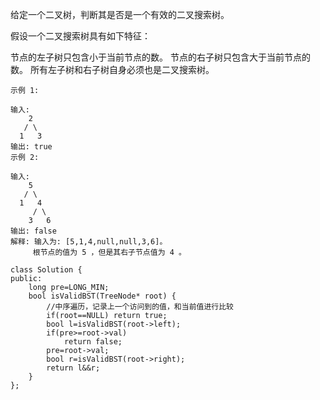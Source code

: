 给定一个二叉树，判断其是否是一个有效的二叉搜索树。

假设一个二叉搜索树具有如下特征：

节点的左子树只包含小于当前节点的数。
节点的右子树只包含大于当前节点的数。
所有左子树和右子树自身必须也是二叉搜索树。
```
示例 1:

输入:
    2
   / \
  1   3
输出: true
示例 2:

输入:
    5
   / \
  1   4
     / \
    3   6
输出: false
解释: 输入为: [5,1,4,null,null,3,6]。
     根节点的值为 5 ，但是其右子节点值为 4 。
```

```
class Solution {
public:
    long pre=LONG_MIN;
    bool isValidBST(TreeNode* root) {
        //中序遍历，记录上一个访问到的值，和当前值进行比较
        if(root==NULL) return true;
        bool l=isValidBST(root->left);
        if(pre>=root->val)
            return false;
        pre=root->val;
        bool r=isValidBST(root->right);
        return l&&r;
    }
};
```